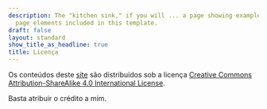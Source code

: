 ```yaml
---
description: The "kitchen sink," if you will ... a page showing examples of type and
  page elements included in this template.
draft: false
layout: standard
show_title_as_headline: true
title: Licença
---
```


Os conteúdos deste [site](https://arturdamiao.netlify.app/) são distribuídos sob a licença [Creative Commons Attribution-ShareAlike 4.0 International License](http://creativecommons.org/licenses/by-sa/4.0/).

Basta atribuir o crédito a mim. 

<center>
<i class="fab fa-creative-commons fa-2x"></i><i class="fab fa-creative-commons-by fa-2x"></i><i class="fab fa-creative-commons-sa fa-2x"></i>
</center>
